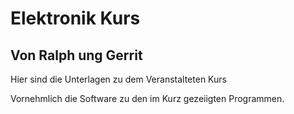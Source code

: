 # Elektronik Kurs
## Von Ralph ung Gerrit

Hier sind die Unterlagen zu dem Veranstalteten Kurs

Vornehmlich die Software zu den im Kurz gezeiigten Programmen.
